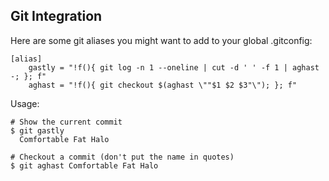 Git Integration
---------------
Here are some git aliases you might want to add to your global .gitconfig:

    [alias]
		gastly = "!f(){ git log -n 1 --oneline | cut -d ' ' -f 1 | aghast -; }; f"
		aghast = "!f(){ git checkout $(aghast \""$1 $2 $3"\"); }; f"

Usage:

    # Show the current commit
    $ git gastly
      Comfortable Fat Halo
     
    # Checkout a commit (don't put the name in quotes)
    $ git aghast Comfortable Fat Halo
